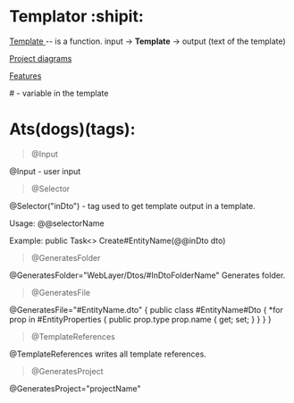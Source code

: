 # Templator :shipit:

<ins> Template </ins> -- is a function. input -> **Template** -> output (text of the template)

[Project diagrams](https://lucid.app/lucidchart/cbdb698c-a110-4762-ab0f-9bbdb1eed1e0/edit?viewport_loc=-10%2C-10%2C1707%2C821%2C0_0&invitationId=inv_f1f63ead-021f-48e5-93a5-743bb9337ae8#)

[Features](https://docs.google.com/document/d/1g_2gwxhRuaL12-LVc9v_Qsjvmdp_LuD_zviNtVUMqi8/edit#heading=h.7xz6ef1eyr14)

\# - variable in the template

# Ats(dogs)(tags):

> @Input

@Input - user input 

> @Selector

@Selector("inDto") - tag used to get template output in a template.

Usage: @@selectorName

Example: public Task<> Create#EntityName(@@inDto dto)


> @GeneratesFolder

@GeneratesFolder="WebLayer/Dtos/#InDtoFolderName"
Generates folder.

> @GeneratesFile

@GeneratesFile="#EntityName.dto"
{
    public class #EntityName#Dto 
    {
        *for prop in #EntityProperties
        {
            public prop.type prop.name { get; set; }
        }
    }
}

> @TemplateReferences

@TemplateReferences
writes all template references.

> @GeneratesProject

@GeneratesProject="projectName"
